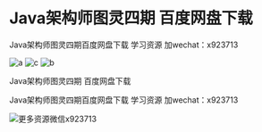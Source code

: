 # Java架构师图灵四期 百度网盘下载
Java架构师图灵四期百度网盘下载 学习资源 加wechat：x923713

![a](https://user-images.githubusercontent.com/91378327/134777373-09ee41f5-e3ce-44d6-8b48-3e4232f5a256.png)
![c](https://user-images.githubusercontent.com/91378327/134777379-3c5fd339-975b-43e2-afa7-be9413e9af99.png)
![b](https://user-images.githubusercontent.com/91378327/134777367-6b4b1c5f-7b31-4b0f-9add-3dc8824492f5.png)


Java架构师图灵四期 百度网盘下载 

Java架构师图灵四期百度网盘下载 学习资源 加wechat：x923713



![更多资源微信x923713](https://user-images.githubusercontent.com/91378327/134777338-19107b24-6c19-4ef3-942b-127e7e8e58bf.jpg)


